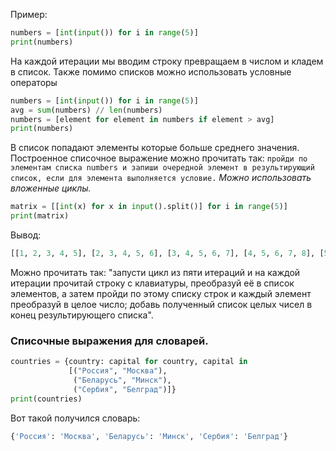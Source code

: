 Пример:
```python
numbers = [int(input()) for i in range(5)]
print(numbers)
```
На каждой итерации мы вводим строку превращаем в числом и кладем в список.
Также помимо списков можно использовать условные операторы
```python
numbers = [int(input()) for i in range(5)]
avg = sum(numbers) // len(numbers)
numbers = [element for element in numbers if element > avg]
print(numbers)
```
В список попадают элементы которые больше среднего значения.
Построенное списочное выражение можно прочитать так: `пройди по элементам списка numbers и запиши очередной элемент в результирующий список, если для элемента выполняется условие.` 
*Можно использовать вложенные циклы.*
```python
matrix = [[int(x) for x in input().split()] for i in range(5)]
print(matrix)
```
Вывод:
```python
[[1, 2, 3, 4, 5], [2, 3, 4, 5, 6], [3, 4, 5, 6, 7], [4, 5, 6, 7, 8], [5, 6, 7, 8, 9]]
```
Можно прочитать так: "запусти цикл из пяти итераций и на каждой итерации прочитай строку с клавиатуры, преобразуй её в список элементов, а затем пройди по этому списку строк и каждый элемент преобразуй в целое число; добавь полученный список целых чисел в конец результирующего списка".
### Списочные выражения для словарей.
```python
countries = {country: capital for country, capital in
             [("Россия", "Москва"),
              ("Беларусь", "Минск"),
              ("Сербия", "Белград")]}
print(countries)
```
Вот такой получился словарь:
```python
{'Россия': 'Москва', 'Беларусь': 'Минск', 'Сербия': 'Белград'}
```
